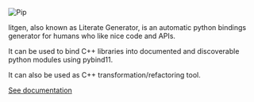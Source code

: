 ![Pip](https://github.com/pthom/litgen/workflows/ci_build_and_test/badge.svg)


litgen, also known as Literate Generator, is an automatic python bindings generator for humans who like nice code and APIs.

It can be used to bind C++ libraries into documented and discoverable python modules using pybind11.

It can also be used as C++ transformation/refactoring tool.

[See documentation](https://pthom.github.io/litgen/)
